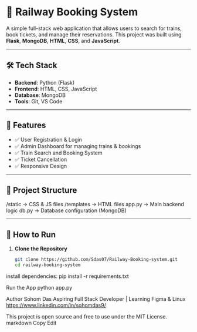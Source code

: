 # 🚆 Railway Booking System

A simple full-stack web application that allows users to search for trains, book tickets, and manage their reservations. This project was built using **Flask**, **MongoDB**, **HTML**, **CSS**, and **JavaScript**.

---

## 🛠️ Tech Stack

- **Backend**: Python (Flask)
- **Frontend**: HTML, CSS, JavaScript
- **Database**: MongoDB
- **Tools**: Git, VS Code

---

## 📌 Features

- ✅ User Registration & Login
- ✅ Admin Dashboard for managing trains & bookings
- ✅ Train Search and Booking System
- ✅ Ticket Cancellation
- ✅ Responsive Design

---

## 📁 Project Structure
/static → CSS & JS files
/templates → HTML files
app.py → Main backend logic
db.py → Database configuration (MongoDB)

---

## 🚀 How to Run

1. **Clone the Repository**
   ```bash
   git clone https://github.com/Sdas07/Railway-Booking-system.git
   cd railway-booking-system

install dependencies:
pip install -r requirements.txt

Run the App
python app.py

Author 
Sohom Das
Aspiring Full Stack Developer | Learning Figma & Linux
https://www.linkedin.com/in/sohomdas9/

This project is open source and free to use under the MIT License.
markdown Copy Edit
